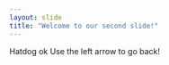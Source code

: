 ```yaml
---
layout: slide
title: "Welcome to our second slide!"
---
```

Hatdog ok
Use the left arrow to go back!
